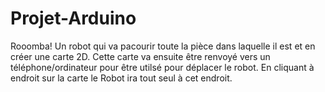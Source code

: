# Projet-Arduino
Rooomba!
Un robot qui va pacourir toute la pièce dans laquelle il est et en créer une carte 2D.
Cette carte va ensuite être renvoyé vers un téléphone/ordinateur pour être utilsé pour déplacer le robot.
En cliquant à endroit sur la carte le Robot ira tout seul à cet endroit.
